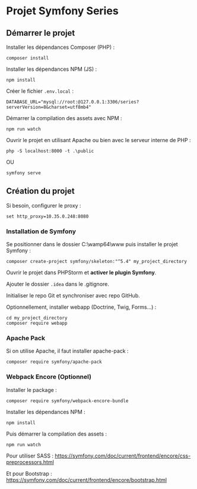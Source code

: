 # Projet Symfony Series

## Démarrer le projet

Installer les dépendances Composer (PHP) :

```shell
composer install
```

Installer les dépendances NPM (JS) :

```shell
npm install
```

Créer le fichier `.env.local` :

```dotenv
DATABASE_URL="mysql://root:@127.0.0.1:3306/series?serverVersion=8&charset=utf8mb4"
```

Démarrer la compilation des assets avec NPM :

```shell
npm run watch
```

Ouvrir le projet en utilisant Apache ou bien avec le serveur interne de PHP :

```shell
php -S localhost:8000 -t .\public
```

OU

```shell
symfony serve
```

## Création du projet

Si besoin, configurer le proxy :

```shell
set http_proxy=10.35.0.248:8080
```

### Installation de Symfony

Se positionner dans le dossier C:\wamp64\www puis installer le projet Symfony :

```shell
composer create-project symfony/skeleton:"^5.4" my_project_directory
```

Ouvrir le projet dans PHPStorm et **activer le plugin Symfony**.

Ajouter le dossier `.idea` dans le .gitignore.

Initialiser le repo Git et synchroniser avec repo GitHub.

Optionnellement, installer webapp (Doctrine, Twig, Forms...) :

```shell
cd my_project_directory
composer require webapp
```

### Apache Pack

Si on utilise Apache, il faut installer apache-pack :

```shell
composer require symfony/apache-pack
```

### Webpack Encore (Optionnel)

Installer le package :

```shell
composer require symfony/webpack-encore-bundle
```

Installer les dépendances NPM :

```shell
npm install
```

Puis démarrer la compilation des assets :

```shell
npm run watch
```

Pour utiliser SASS : https://symfony.com/doc/current/frontend/encore/css-preprocessors.html

Et pour Bootstrap : https://symfony.com/doc/current/frontend/encore/bootstrap.html



